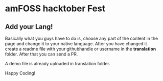 # amFOSS hacktober Fest

## Add your Lang!

Basically what you guys have to do is, choose any part of the content in the page and change it 
to your native language. After you have changed it create a readme file with your githubhandle or username in the **translation** folder. After that you can send a PR.

A demo file is already uploaded in translation folder.

Happy Coding!